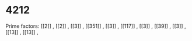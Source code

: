 # 4212

Prime factors: [[2]] , [[2]] , [[3]] , [[351]] , [[3]] , [[117]] , [[3]] , [[39]] , [[3]] , [[13]] , [[13]] , 